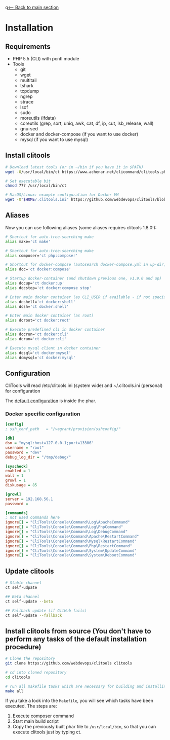 q[<-- Back to main section](../README.md)

# Installation

## Requirements

- PHP 5.5 (CLI) with pcntl module
- Tools
  - git
  - wget
  - multitail
  - tshark
  - tcpdump
  - ngrep
  - strace
  - lsof
  - sudo
  - moreutils (ifdata)
  - coreutils (grep, sort, uniq, awk, cat, df, ip, cut, lsb_release, wall)
  - gnu-sed
  - docker and docker-compose (if you want to use docker)
  - mysql (if you want to use mysql)


## Install clitools

```bash
# Download latest tools (or in ~/bin if you have it in $PATH)
wget -O/usr/local/bin/ct https://www.achenar.net/clicommand/clitools.phar

# Set executable bit
chmod 777 /usr/local/bin/ct

# MacOS/Linux: example configuration for Docker VM
wget -O"$HOME/.clitools.ini" https://github.com/webdevops/clitools/blob/develop/Documentation/Examples/macos-docker-clitools.ini
```

## Aliases

Now you can use following aliases (some aliases requires clitools 1.8.0!):

```bash
# Shortcut for auto-tree-searching make
alias make='ct make'

# Shortcut for auto-tree-searching make
alias composer='ct php:composer'

# Shortcut for docker-compose (autosearch docker-compose.yml in up-dir, you don't have to be in directory with docker-compose.yml)
alias dcc='ct docker:compose'

# Startup docker-container (and shutdown previous one, v1.9.0 and up)
alias dccup='ct docker:up'
alias dccstop='ct docker:compose stop'

# Enter main docker container (as CLI_USER if available - if not specified then root is used)
alias dcshell='ct docker:shell'
alias dcsh='ct docker:shell'

# Enter main docker container (as root)
alias dcroot='ct docker:root'

# Execute predefined cli in docker container
alias dccrun='ct docker:cli'
alias dcrun='ct docker:cli'

# Execute mysql client in docker container
alias dcsql='ct docker:mysql'
alias dcmysql='ct docker:mysql'
```

## Configuration

CliTools will read /etc/clitools.ini (system wide) and ~/.clitools.ini (personal) for configuration

The [default configuration](https://github.com/webdevops/clitools/blob/develop/src/config.ini) is inside the phar.

### Docker specific configuration
```ini
[config]
; ssh_conf_path   = "/vagrant/provision/sshconfig/"

[db]
dsn = "mysql:host=127.0.0.1;port=13306"
username = "root"
password = "dev"
debug_log_dir = "/tmp/debug/"

[syscheck]
enabled = 1
wall = 1
growl = 1
diskusage = 85

[growl]
server = 192.168.56.1
password =

[commands]
; not used commands here
ignore[] = "CliTools\Console\Command\Log\ApacheCommand"
ignore[] = "CliTools\Console\Command\Log\PhpCommand"
ignore[] = "CliTools\Console\Command\Log\DebugCommand"
ignore[] = "CliTools\Console\Command\Apache\RestartCommand"
ignore[] = "CliTools\Console\Command\Mysql\RestartCommand"
ignore[] = "CliTools\Console\Command\Php\RestartCommand"
ignore[] = "CliTools\Console\Command\System\UpdateCommand"
ignore[] = "CliTools\Console\Command\System\RebootCommand"
```

## Update clitools

```bash
# Stable channel
ct self-udpate

## Beta channel
ct self-update --beta

## Fallback update (if GitHub fails)
ct self-update --fallback
```



## Install clitools from source (You don't have to perform any tasks of the default installation procedure)

```bash
# Clone the repository
git clone https://github.com/webdevops/clitools clitools

# cd into cloned repository
cd clitools

# run all makefile tasks which are necessary for building and installing from source
make all
```

If you take a look into the `Makefile`, you will see which tasks have been executed.
The steps are:

1. Execute composer command
2. Start main build script
3. Copy the previously built phar file to `/usr/local/bin`, so that you can execute clitools just by typing ct.
